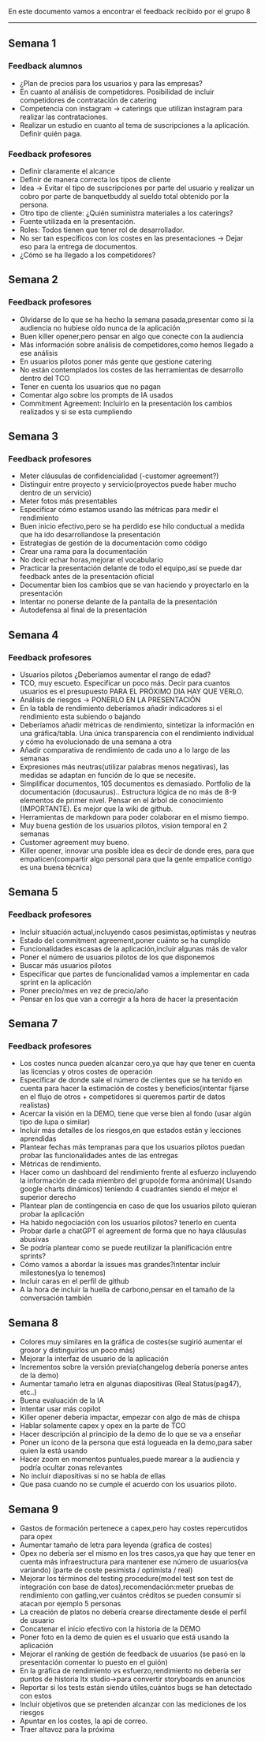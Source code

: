 En este documento vamos a encontrar el feedback recibido por el grupo 8
****
## Semana 1
### Feedback alumnos
+ ¿Plan de precios para los usuarios y para las empresas?
+ En cuanto al análisis de competidores.
Posibilidad de incluir competidores de contratación de catering
+ Competencia con instagram -> caterings que utilizan instagram para realizar las contrataciones.
+ Realizar un estudio en cuanto al tema de suscripciones a la aplicación.
Definir quién paga.
### Feedback profesores
+ Definir claramente el alcance
+ Definir de manera correcta los tipos de cliente
+ Idea -> Evitar el tipo de suscripciones por parte del usuario y realizar un cobro por parte de banquetbuddy al sueldo total obtenido por la persona.
+ Otro tipo de cliente: ¿Quién suministra materiales a los caterings?
+ Fuente utilizada en la presentación.
+ Roles: Todos tienen que tener rol de desarrollador.
+ No ser tan específicos con los costes en las presentaciones -> Dejar eso para la entrega de documentos.
+ ¿Cómo se ha llegado a los competidores?

## Semana 2
### Feedback profesores
+ Olvidarse de lo que se ha hecho la semana pasada,presentar como si la audiencia no hubiese oído nunca de la aplicación
+ Buen killer opener,pero pensar en algo que conecte con la audiencia
+ Más información sobre análisis de competidores,como hemos llegado a ese análisis
+ En usuarios pilotos poner más gente que gestione catering
+ No están contemplados los costes de las herramientas de desarrollo dentro del TCO
+ Tener en cuenta los usuarios que no pagan
+ Comentar algo sobre los prompts de IA usados
+ Commitment Agreement: Incluirlo en la presentación los cambios realizados y si se esta cumpliendo

## Semana 3
### Feedback profesores
+ Meter cláusulas de confidencialidad (-customer agreement?)
+ Distinguir entre proyecto y servicio(proyectos puede haber mucho dentro de un servicio)
+ Meter fotos más presentables
+ Especificar cómo estamos usando las métricas para medir el rendimiento
+ Buen inicio efectivo,pero se ha perdido ese hilo conductual a medida que ha ido desarrollandose la presentación
+ Estrategias de gestión de la documentación como código
+ Crear una rama para la documentación
+ No decir echar horas,mejorar el vocabulario
+ Practicar la presentación delante de todo el equipo,así se puede dar feedback antes de la presentación oficial
+ Documentar bien los cambios que se van haciendo y proyectarlo en la presentación
+ Intentar no ponerse delante de la pantalla de la presentación
+ Autodefensa al final de la presentación

## Semana 4
### Feedback profesores
+ Usuarios pilotos ¿Deberíamos aumentar el rango de edad?
+ TCO, muy escueto. Especificar un poco más. Decir para cuantos usuarios es el presupuesto PARA EL PRÓXIMO DIA HAY QUE VERLO.
+ Análisis de riesgos ->  PONERLO EN LA PRESENTACIÓN
+ En la tabla de rendimiento deberíamos añadir indicadores si el rendimiento esta subiendo o bajando 
+ Deberíamos añadir métricas de rendimiento, sintetizar la información en una gráfica/tabla. Una única transparencia con el rendimiento individual y cómo ha evolucionado de una semana a otra
+ Añadir comparativa de rendimiento de cada uno a lo largo de las semanas
+ Expresiones más neutras(utilizar palabras menos negativas), las medidas se adaptan en función de lo que se necesite.
+ Simplificar documentos, 105 documentos es demasiado. Portfolio de la documentación (docusaurus).. Estructura lógica de no más de 8-9 elementos de primer nivel. Pensar en el árbol de conocimiento (IMPORTANTE). Es mejor que la wiki de github.
+ Herramientas de markdown para poder colaborar en el mismo tiempo.
+ Muy buena gestión de los usuarios pilotos, vision temporal en 2 semanas
+ Customer agreement muy bueno.
+ Killer opener, innovar una posible idea es decir de donde eres, para que empaticen(compartir algo personal para que la gente empatice contigo es una buena técnica)

## Semana 5
### Feedback profesores
+ Incluir situación actual,incluyendo casos pesimistas,optimistas y neutras
+ Estado del commitment agreement,poner cuánto se ha cumplido 
+ Funcionalidades escasas de la aplicación,incluir algunas más de valor
+ Poner el número de usuarios pilotos de los que disponemos
+ Buscar más usuarios pilotos
+ Especificar que  partes de funcionalidad vamos a implementar en cada sprint en la aplicación
+ Poner precio/mes en vez de precio/año
+ Pensar en los que van a corregir a la hora de hacer la presentación



## Semana 7
### Feedback profesores
+ Los costes nunca pueden alcanzar cero,ya que hay que tener en cuenta las licencias y otros costes de operación
+ Especificar de donde sale el número de clientes que se ha tenido en cuenta para hacer la estimación de costes y beneficios(intentar fijarse en el flujo de otros + competidores si queremos partir de datos realistas)
+ Acercar la visión en la DEMO, tiene que verse bien al fondo (usar algún tipo de lupa o similar)
+ Incluir más detalles de los riesgos,en que estados están y lecciones aprendidas
+ Plantear fechas más tempranas para que los usuarios pilotos puedan probar las funcionalidades antes de las entregas
+ Métricas de rendimiento.
+ Hacer como un dashboard del rendimiento frente al esfuerzo incluyendo la información de cada miembro del grupo(de forma anónima)( Usando google charts dinámicos) teniendo 4 cuadrantes siendo el mejor el superior derecho 
+ Plantear plan de contingencia en caso de que los usuarios piloto quieran probar la aplicación
+ Ha habido negociación con los usuarios pilotos? tenerlo en cuenta
+ Probar darle a chatGPT el agreement de forma que no haya cláusulas abusivas
+ Se podría plantear como se puede reutilizar la planificación entre sprints?
+ Cómo vamos a abordar la issues mas grandes?intentar incluir milestones(ya lo tenemos)
+ Incluir caras en el perfil de github
+ A la hora de incluir la huella de carbono,pensar en el tamaño de la conversación también


## Semana 8
+ Colores muy similares en la gráfica de costes(se sugirió aumentar el grosor y distinguirlos un poco más)
+ Mejorar la interfaz de usuario de la aplicación
+ Incrementos sobre la versión previa(changelog debería ponerse antes de la demo)
+ Aumentar tamaño letra en algunas diapositivas (Real Status(pag47), etc..)
+ Buena evaluación de la IA
+ Intentar usar más copilot
+ Killer opener debería impactar, empezar con algo de más de chispa
+ Hablar solamente capex y opex en la parte de TCO
+ Hacer descripción al principio de la demo de lo que se va a enseñar
+ Poner un icono de la persona que está logueada en la demo,para saber quien la está usando
+ Hacer zoom en momentos puntuales,puede marear a la audiencia y podría ocultar zonas relevantes
+ No incluir diapositivas si no se  habla de ellas
+ Que pasa cuando no se cumple el acuerdo con los usuarios piloto.

## Semana 9
+ Gastos de formación pertenece a capex,pero hay costes repercutidos para opex
+ Aumentar tamaño de letra para leyenda (gráfica de costes)
+ Opex no debería ser el mismo en los tres casos,ya que hay que tener en cuenta más infraestructura para mantener ese número de usuarios(va variando) (parte de coste pesimista / optimista / real)
+ Mejorar los términos del testing procedure(model test son test de integración con base de datos),recomendación:meter pruebas de rendimiento con gatling,ver cuántos créditos se pueden consumir si atacan por ejemplo 5 personas
+ La creación de platos no debería crearse directamente desde el perfil de usuario
+ Concatenar el inicio efectivo con la historia de la DEMO
+ Poner foto en la demo de quien es el usuario que está usando la aplicación
+ Mejorar el ranking de gestión de feedback de usuarios (se pasó en la presentación comentar lo puesto en el guión)
+ En la gráfica de rendimiento vs esfuerzo,rendimiento no debería ser puntos de historia
ltx studio→para convertir storyboards en anuncios
+ Reportar si los tests están siendo útiles,cuántos bugs se han detectado con estos
+ Incluir objetivos que se pretenden alcanzar con las mediciones de los riesgos
+ Apuntar en los costes, la api de correo.
+ Traer altavoz para la próxima 


